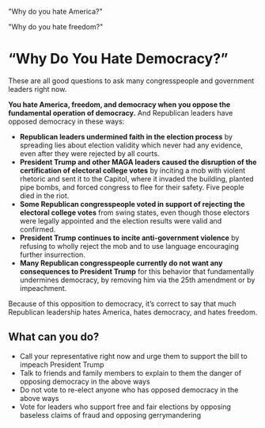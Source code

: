 "Why do you hate America?"

"Why do you hate freedom?"

# “Why Do You Hate Democracy?”

These are all good questions to ask many congresspeople and government leaders right now.

**You hate America, freedom, and democracy when you oppose the fundamental operation of democracy.** And Republican leaders have opposed democracy in these ways:

- **Republican leaders undermined faith in the election process** by spreading lies about election validity which never had any evidence, even after they were rejected by all courts.
- **President Trump and other MAGA leaders caused the disruption of the certification of electoral college votes** by inciting a mob with violent rhetoric and sent it to the Capitol, where it invaded the building, planted pipe bombs, and forced congress to flee for their safety. Five people died in the riot.
- **Some Republican congresspeople voted in support of rejecting the electoral college votes** from swing states, even though those electors were legally appointed and the election results were valid and confirmed.
- **President Trump continues to incite anti-government violence** by refusing to wholly reject the mob and to use language encouraging further insurrection.
- **Many Republican congresspeople currently do not want any consequences to President Trump** for this behavior that fundamentally undermines democracy, by removing him via the 25th amendment or by impeachment.

Because of this opposition to democracy, it’s correct to say that much Republican leadership hates America, hates democracy, and hates freedom.

## What can you do?

- Call your representative right now and urge them to support the bill to impeach President Trump
- Talk to friends and family members to explain to them the danger of opposing democracy in the above ways
- Do not vote to re-elect anyone who has opposed democracy in the above ways
- Vote for leaders who support free and fair elections by opposing baseless claims of fraud and opposing gerrymandering
